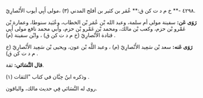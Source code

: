 ٤٢٩٨ -** خ م د ت كن ق:** عُمَر بن كثير بن أفلح المدني (٣) ،مولى أَبِي أيوب الأَنْصارِيّ.

**رَوَى عَن:** سفينة مولى أم سلمة، وعبد الله بْن عُمَر بْن الخطاب، وعُبَيد سنوطا، وعمارة بْن عَمْرو بْن حزم، وكعب بْن مالك، ومحمد بْن عَمْرو بْن حزم، وأبي محمد نافع مولى أَبِي قتادة الأَنْصارِيّ (خ م د ت كن ق) ، وابْن سفينة (م) .

**رَوَى عَنه:** سعد بْن سَعِيد الأَنْصارِيّ (م) ، وعبد اللَّه بْن عون، ويحيى بْن سَعِيد الأَنْصارِيّ (خ م د ت كن ق) .

**قال النَّسَائي:** ثقة.

وذكره ابنُ حِبَّان في كتاب "الثقات (١) .

روى له النَّسَائي فِي حديث مالك، والباقون.